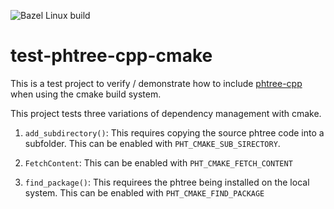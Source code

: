 ![Bazel Linux build](https://github.com/tzaeschke/test-phtree-cpp-cmake/actions/workflows/bazel.yml/badge.svg)

# test-phtree-cpp-cmake

This is a test project to verify / demonstrate how to include [phtree-cpp](https://github.com/tzaeschke/phtree-cpp) when using the cmake build system.

This project tests three variations of dependency management with cmake.

1) `add_subdirectory()`: This requires copying the source phtree code into a subfolder. This can be enabled with `PHT_CMAKE_SUB_SIRECTORY`.

2) `FetchContent`: This can be enabled with `PHT_CMAKE_FETCH_CONTENT`

3) `find_package()`: This requirees the phtree being installed on the local system. This can be enabled with `PHT_CMAKE_FIND_PACKAGE`
